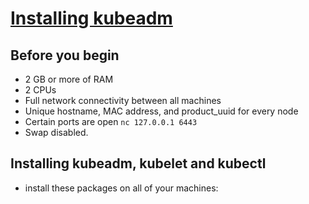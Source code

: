 # [Installing kubeadm](https://kubernetes.io/docs/setup/production-environment/tools/kubeadm/install-kubeadm/)

## Before you begin

+ 2 GB or more of RAM
+ 2 CPUs 
+ Full network connectivity between all machines
+ Unique hostname, MAC address, and product_uuid for every node
+ Certain ports are open `nc 127.0.0.1 6443`
+ Swap disabled.

## Installing kubeadm, kubelet and kubectl

+ install these packages on all of your machines:

